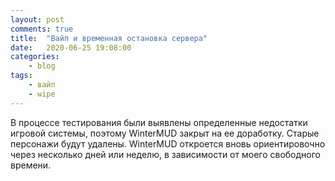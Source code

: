 ```yaml
---
layout: post
comments: true
title:	"Вайп и временная остановка сервера"
date:	2020-06-25 19:08:00
categories:
    - blog
tags:
    - вайп
    - wipe
---
```


В процессе тестирования были выявлены определенные недостатки игровой системы, поэтому WinterMUD закрыт на ее доработку. Старые персонажи будут удалены. WinterMUD откроется вновь ориентировочно через несколько дней или неделю, в зависимости от моего свободного времени.
